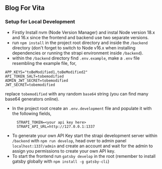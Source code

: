 ## Blog For Vita

### Setup for Local Development

- Firstly Install nvm (Node Version Manager) and instal Node version 18.x and 16.x since the frontend and backend use two separate versions.
- run `npm install` in the project root directory and inside the `/backend` directory (don't forget to switch to Node v16.x when installing dependencies or running the strapi environment inside `/backend`).
- within the `/backend` directory find `.env.example`, make a `.env` file resembling the example file, for,

```
APP_KEYS="toBeModified1,toBeModified2"
API_TOKEN_SALT=tobemodified
ADMIN_JWT_SECRET=tobemodified
JWT_SECRET=tobemodified
```

replace `tobemodified` with any random `base64` string (you can find many base64 generators online).

- In the project root create an `.env.development` file and populate it with the following fields,
  ```
    STRAPI_TOKEN=<your api key here>
    STRAPI_API_URL=http://127.0.0.1:1337
  ```
- To generate your own API Key start the strapi development server within `/backend` with `npm run develop`, head over to admin panel `localhost:1337/admin` and create an account and wait for the admin to assign you permissions to create your own API key.
- To start the frontend run `gatsby develop` in the root (remember to install gatsby globally with `npm install -g gatsby-cli`)
